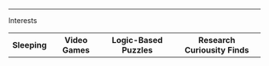 <hr>
<table>
    <tr>Interests</tr>
  <th>Sleeping</th>
  <th>Video Games</th>
  <th>Logic-Based Puzzles </th>
  <th>Research Curiousity Finds</th>
</table>

